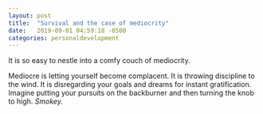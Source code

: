 ```yaml
---
layout: post
title:  "Survival and the case of mediocrity"
date:   2019-09-01 04:59:18 -0500
categories: personaldevelopment
---
```

It is so easy to nestle into a comfy couch of mediocrity.

Mediocre is letting yourself become complacent. It is throwing discipline to the wind. It is disregarding your goals and dreams for instant gratification. Imagine putting your pursuits on the backburner and then turning the knob to high. *Smokey.*

